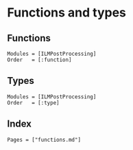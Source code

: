 # Functions and types


## Functions

```@autodocs
Modules = [ILMPostProcessing]
Order   = [:function]
```


## Types

```@autodocs
Modules = [ILMPostProcessing]
Order   = [:type]
```


## Index

```@index
Pages = ["functions.md"]
```
